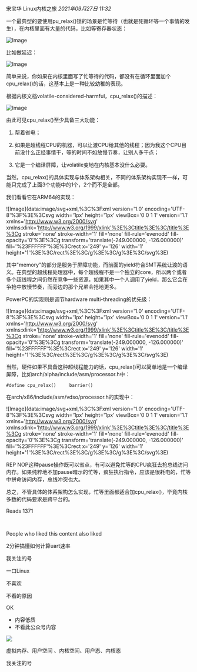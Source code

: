 宋宝华 Linux内核之旅
_2021年09月27日 11:32_

一个最典型的要使用pu_relax()锁的场景是忙等待（也就是死循环等一个事情的发生），在内核里面有大量的代码，比如等寄存器状态：

![Image](https://mmbiz.qpic.cn/mmbiz_png/Ass1lsY6byvfdRKf3Kb75YMB5zRLI42icczvUbxPqrpCDjvVSbiaBNRuzSWCjDw0Y1cODnqXcmMteq6K3BPkbgsQ/640?wx_fmt=png&tp=wxpic&wxfrom=5&wx_lazy=1&wx_co=1)

比如做延迟：

![Image](https://mmbiz.qpic.cn/mmbiz_png/Ass1lsY6byvfdRKf3Kb75YMB5zRLI42icpxthvKpEQpzHnQPkSaffKW0ElLyia5VYHM6NCGO5oPXfG9ZPytyc1dw/640?wx_fmt=png&tp=wxpic&wxfrom=5&wx_lazy=1&wx_co=1)

简单来说，你如果在内核里面写了忙等待的代码，都没有在循环里面加个cpu_relax()的话，这基本上是一种比较幼稚的表现。

根据内核文档volatile-considered-harmful，cpu_relax()的描述：

![Image](https://mmbiz.qpic.cn/mmbiz_png/Ass1lsY6byvfdRKf3Kb75YMB5zRLI42ickpJZDBmr8Szx5yZHtViczIwX2HKfB2DMTHMZRKIrJ6HuhemeVMuut3A/640?wx_fmt=png&tp=wxpic&wxfrom=5&wx_lazy=1&wx_co=1)

由此可见cpu_relax()至少具备三大功能：

1. 帮着省电；

1. 如果是超线程CPU的机器，可以让渡CPU给其他的线程；因为我这个CPU目前没什么正经事情干，等的时间不如放慢节奏，让别人多干点；

1. 它是一个编译屏障，让volatile变地在内核基本没什么必要。

当然，cpu_relax()的具体实现与体系架构相关，不同的体系架构实现不一样，可能只完成了上面3个功能中的1个，2个而不是全部。

我们看看它在ARM64的实现：

!\[Image\](data:image/svg+xml,%3C%3Fxml version='1.0' encoding='UTF-8'%3F%3E%3Csvg width='1px' height='1px' viewBox='0 0 1 1' version='1.1' xmlns='http://www.w3.org/2000/svg' xmlns:xlink='http://www.w3.org/1999/xlink'%3E%3Ctitle%3E%3C/title%3E%3Cg stroke='none' stroke-width='1' fill='none' fill-rule='evenodd' fill-opacity='0'%3E%3Cg transform='translate(-249.000000, -126.000000)' fill='%23FFFFFF'%3E%3Crect x='249' y='126' width='1' height='1'%3E%3C/rect%3E%3C/g%3E%3C/g%3E%3C/svg%3E)

其中"memory"的部分是服务于屏障功能，而前面的yield符合SMT系统让渡的语义。在典型的超线程处理器中，每个超线程不是一个独立的core，所以两个或者多个超线程之间仍然在竞争一些资源，如果其中一个人调用了yield，那么它会在争抢中放慢节奏，而旁边的那个兄弟会抢地更多。

PowerPC的实现则是调节hardware multi-threading的优先级：

!\[Image\](data:image/svg+xml,%3C%3Fxml version='1.0' encoding='UTF-8'%3F%3E%3Csvg width='1px' height='1px' viewBox='0 0 1 1' version='1.1' xmlns='http://www.w3.org/2000/svg' xmlns:xlink='http://www.w3.org/1999/xlink'%3E%3Ctitle%3E%3C/title%3E%3Cg stroke='none' stroke-width='1' fill='none' fill-rule='evenodd' fill-opacity='0'%3E%3Cg transform='translate(-249.000000, -126.000000)' fill='%23FFFFFF'%3E%3Crect x='249' y='126' width='1' height='1'%3E%3C/rect%3E%3C/g%3E%3C/g%3E%3C/svg%3E)

当然，硬件如果不具备这种超线程能力的话，cpu_relax()可以简单地是一个编译屏障，比如arch/alpha/include/asm/processor.h中：

```
#define cpu_relax()     barrier()
```

在arch/x86/include/asm/vdso/processor.h的实现中：

!\[Image\](data:image/svg+xml,%3C%3Fxml version='1.0' encoding='UTF-8'%3F%3E%3Csvg width='1px' height='1px' viewBox='0 0 1 1' version='1.1' xmlns='http://www.w3.org/2000/svg' xmlns:xlink='http://www.w3.org/1999/xlink'%3E%3Ctitle%3E%3C/title%3E%3Cg stroke='none' stroke-width='1' fill='none' fill-rule='evenodd' fill-opacity='0'%3E%3Cg transform='translate(-249.000000, -126.000000)' fill='%23FFFFFF'%3E%3Crect x='249' y='126' width='1' height='1'%3E%3C/rect%3E%3C/g%3E%3C/g%3E%3C/svg%3E)

REP NOP这种pause操作既可以省点，有可以避免忙等的CPU疯狂去抢总线访问内存。如果纯粹地不加pause暗示的忙等，疯狂执行指令，应该是很耗电的，忙等中拼命访问内存，总线冲突也大。

总之，不管具体的体系架构怎么实现，忙等里面都适合加cpu_relax()，毕竟内核多数的代码要求是跨平台的。

Reads 1371

​

People who liked this content also liked

2分钟搞懂如何计算uart速率

我关注的号

一口Linux

不喜欢

不看的原因

OK

- 内容低质
- 不看此公众号内容

![](https://mmbiz.qpic.cn/sz_mmbiz_jpg/icRxcMBeJfc8DMm25x4srjKQvGmCQdE4x0qC4oicP3fjqeEViblIoqSKFzD2xLrqtUMcmbArnGibKsnrIYhuozUqzA/0?wx_fmt=jpeg)

虚拟内存、用户空间 、内核空间、用户态、内核态

我关注的号
